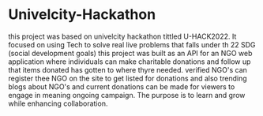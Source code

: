 # Univelcity-Hackathon
this project was based on univelcity hackathon tittled U-HACK2022.
It focused on using Tech to solve real live problems that falls under th 22 SDG (social development goals)
this project was built as an API for an NGO web application where individuals can make charitable donations and follow up that items donated has gotten to where thyre needed.
verified NGO's can register thee NGO on the site to get listed for donations and also trending blogs about NGO's and current donations can be made for viewers to engage in meaning ongoing campaign.
The purpose is to learn and grow while enhancing collaboration.
